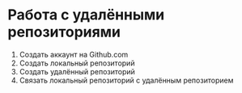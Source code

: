 # **Работа с удалёнными репозиториями**

1. Создать аккаунт на Github.com
2. Создать локальный репозиторий
3. Создать удалённый репозиторий
4. Связать локальный репозиторий с удалённым репозиторием